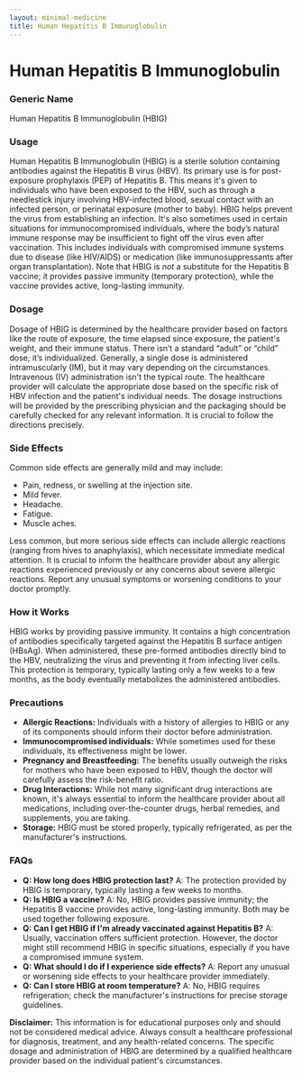 ```yaml
---
layout: minimal-medicine
title: Human Hepatitis B Immunoglobulin
---
```


# Human Hepatitis B Immunoglobulin
### Generic Name
Human Hepatitis B Immunoglobulin (HBIG)

### Usage
Human Hepatitis B Immunoglobulin (HBIG) is a sterile solution containing antibodies against the Hepatitis B virus (HBV).  Its primary use is for post-exposure prophylaxis (PEP) of Hepatitis B. This means it's given to individuals who have been exposed to the HBV, such as through a needlestick injury involving HBV-infected blood, sexual contact with an infected person, or perinatal exposure (mother to baby).  HBIG helps prevent the virus from establishing an infection.  It's also sometimes used in certain situations for immunocompromised individuals, where the body’s natural immune response may be insufficient to fight off the virus even after vaccination.  This includes individuals with compromised immune systems due to disease (like HIV/AIDS) or medication (like immunosuppressants after organ transplantation).  Note that HBIG is *not* a substitute for the Hepatitis B vaccine; it provides passive immunity (temporary protection), while the vaccine provides active, long-lasting immunity.

### Dosage
Dosage of HBIG is determined by the healthcare provider based on factors like the route of exposure, the time elapsed since exposure, the patient's weight, and their immune status. There isn’t a standard “adult” or “child” dose; it’s individualized.  Generally, a single dose is administered intramuscularly (IM), but it may vary depending on the circumstances.  Intravenous (IV) administration isn't the typical route.  The healthcare provider will calculate the appropriate dose based on the specific risk of HBV infection and the patient's individual needs. The dosage instructions will be provided by the prescribing physician and the packaging should be carefully checked for any relevant information.  It is crucial to follow the directions precisely.

### Side Effects
Common side effects are generally mild and may include:

* Pain, redness, or swelling at the injection site.
* Mild fever.
* Headache.
* Fatigue.
* Muscle aches.

Less common, but more serious side effects can include allergic reactions (ranging from hives to anaphylaxis), which necessitate immediate medical attention.  It is crucial to inform the healthcare provider about any allergic reactions experienced previously or any concerns about severe allergic reactions.  Report any unusual symptoms or worsening conditions to your doctor promptly.


### How it Works
HBIG works by providing passive immunity.  It contains a high concentration of antibodies specifically targeted against the Hepatitis B surface antigen (HBsAg). When administered, these pre-formed antibodies directly bind to the HBV, neutralizing the virus and preventing it from infecting liver cells. This protection is temporary, typically lasting only a few weeks to a few months, as the body eventually metabolizes the administered antibodies.

### Precautions
* **Allergic Reactions:** Individuals with a history of allergies to HBIG or any of its components should inform their doctor before administration.
* **Immunocompromised individuals:** While sometimes used for these individuals, its effectiveness might be lower.
* **Pregnancy and Breastfeeding:** The benefits usually outweigh the risks for mothers who have been exposed to HBV, though the doctor will carefully assess the risk-benefit ratio.
* **Drug Interactions:** While not many significant drug interactions are known, it's always essential to inform the healthcare provider about all medications, including over-the-counter drugs, herbal remedies, and supplements, you are taking.
* **Storage:** HBIG must be stored properly, typically refrigerated, as per the manufacturer's instructions.


### FAQs

* **Q: How long does HBIG protection last?** A: The protection provided by HBIG is temporary, typically lasting a few weeks to months.
* **Q: Is HBIG a vaccine?** A: No, HBIG provides passive immunity; the Hepatitis B vaccine provides active, long-lasting immunity.  Both may be used together following exposure.
* **Q: Can I get HBIG if I'm already vaccinated against Hepatitis B?** A:  Usually, vaccination offers sufficient protection. However, the doctor might still recommend HBIG in specific situations, especially if you have a compromised immune system.
* **Q: What should I do if I experience side effects?** A: Report any unusual or worsening side effects to your healthcare provider immediately.
* **Q: Can I store HBIG at room temperature?** A: No, HBIG requires refrigeration; check the manufacturer's instructions for precise storage guidelines.


**Disclaimer:** This information is for educational purposes only and should not be considered medical advice. Always consult a healthcare professional for diagnosis, treatment, and any health-related concerns.  The specific dosage and administration of HBIG are determined by a qualified healthcare provider based on the individual patient's circumstances.
